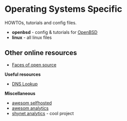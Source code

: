 # Operating Systems Specific
HOWTOs, tutorials and config files.

* **openbsd** - config & tutorials for [OpenBSD](https://www.openbsd.org)
* **linux** - all linux files

## Other online resources

* [Faces of open source](https://www.facesofopensource.com/)

**Useful resources**
* [DNS Lookup](https://www.dnswatch.info/)

**Miscellaneous**
* [awesom selfhosted](https://github.com/awesome-selfhosted/awesome-selfhosted) 
* [awesom analytics](https://github.com/onurakpolat/awesome-analytics) 
* [shynet analytics](https://github.com/milesmcc/shynet) - cool project
